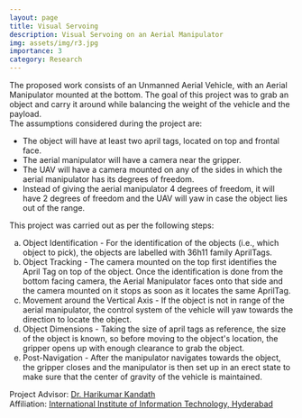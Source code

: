 ```yaml
---
layout: page
title: Visual Servoing
description: Visual Servoing on an Aerial Manipulator
img: assets/img/r3.jpg
importance: 3
category: Research
---
```


The proposed work consists of an Unmanned Aerial Vehicle, with an Aerial Manipulator mounted at the bottom. The goal of this project was to grab an object and carry it around while balancing the weight of the vehicle and the payload.
<br>
The assumptions considered during the project are:
<ul>
    <li>
        The object will have at least two april tags, located on top and frontal face.
    </li>
    <li>
        The aerial manipulator will have a camera near the gripper.
    </li>
    <li>
        The UAV will have a camera mounted on any of the sides in which the aerial manipulator has its degrees of freedom.
    </li>
    <li>
        Instead of giving the aerial manipulator 4 degrees of freedom, it will have 2 degrees of freedom and the UAV will yaw in case the object lies out of the range.
    </li>
</ul>

This project was carried out as per the following steps:

<ol type = "a">
    <li>Object Identification - For the identification of the objects (i.e., which object to pick), the objects are labelled with 36h11 family AprilTags.</li>
    <li>Object Tracking - The camera mounted on the top first identifies the April Tag on top of the object. Once the identification is done from the bottom facing camera, the Aerial Manipulator faces onto that side and the camera mounted on it stops as soon as it locates the same AprilTag.</li>
    <li>Movement around the Vertical Axis - If the object is not in range of the aerial manipulator, the control system of the vehicle will yaw towards the direction to locate the object.</li>
    <li>Object Dimensions - Taking the size of april tags as reference, the size of the object is known, so before moving to the object's location, the gripper opens up with enough clearance to grab the object.</li>
    <li>Post-Navigation - After the manipulator navigates towards the object, the gripper closes and the manipulator is then set up in an erect state to make sure that the center of gravity of the vehicle is maintained.</li>
</ol>

Project Advisor: <a href = "https://www.iiit.ac.in/people/faculty/Harikumar/">Dr. Harikumar Kandath</a>
<br>
Affiliation: <a href = "https://iiit.ac.in">International Institute of Information Technology, Hyderabad</a>
<br>
<!--<iframe width="560" height="315" src="https://www.youtube.com/embed/bfZO2NFVPgA" title="YouTube video player" frameborder="0" allow="accelerometer; autoplay; clipboard-write; encrypted-media; gyroscope; picture-in-picture" allowfullscreen></iframe>-->
<br>
<!--
<a href = "https://presentquick.neeltron.repl.co/">Live demo</a><br>
Product Hunt: <a href = "https://www.producthunt.com/posts/presentquick">https://www.producthunt.com/posts/presentquick</a>
-->
